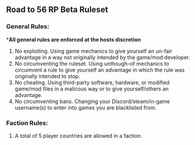 ## Road to 56 RP Beta Ruleset
### General Rules:
***All general rules are enforced at the hosts discretion**
1. No exploiting.
   Using game mechanics to give yourself an un-fair advantage in a way not originally intended by the game/mod developer.
1. No circumventing the ruleset.
   Using unthough-of mechanics to circumvent a rule to give yourself an advantage in which the rule was originally intended to stop.
1. No cheating.
   Using third-party software, hardware, or modified game/mod files in a malicous way or to give yourself/others an advantage.
1. No circumventing bans.
   Changing your Discord/steam/in-game username(s) to enter into games you are blacklisted from.

### Faction Rules:
1. A total of 5 player countries are allowed in a faction.

